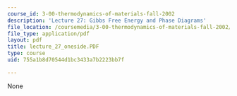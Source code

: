 ```yaml
---
course_id: 3-00-thermodynamics-of-materials-fall-2002
description: 'Lecture 27: Gibbs Free Energy and Phase Diagrams'
file_location: /coursemedia/3-00-thermodynamics-of-materials-fall-2002/755a1b8d70544d1bc3433a7b2223bb7f_lecture_27_oneside.PDF
file_type: application/pdf
layout: pdf
title: lecture_27_oneside.PDF
type: course
uid: 755a1b8d70544d1bc3433a7b2223bb7f

---
```

None